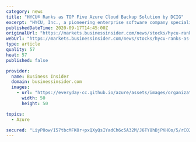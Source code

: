 ```yaml
---
category: news
title: "HYCU® Ranks as TOP Five Azure Cloud Backup Solution by DCIG"
excerpt: "HYCU, Inc., a pioneering enterprise software company specializing in data backup and recovery, announced today that DCIG, a leading independent technology analyst firm, named HYCU for Azure a TOP 5 Microsoft Azure Cloud Backup Solution."
publishedDateTime: 2020-09-17T14:45:00Z
originalUrl: "https://markets.businessinsider.com/news/stocks/hycu-ranks-as-top-five-azure-cloud-backup-solution-by-dcig-1029598605"
webUrl: "https://markets.businessinsider.com/news/stocks/hycu-ranks-as-top-five-azure-cloud-backup-solution-by-dcig-1029598605"
type: article
quality: 57
heat: 57
published: false

provider:
  name: Business Insider
  domain: businessinsider.com
  images:
    - url: "https://everyday-cc.github.io/azure/assets/images/organizations/businessinsider.com-50x50.jpg"
      width: 50
      height: 50

topics:
  - Azure

secured: "LiyP0ow/I57tbcMFKOr+pxQXyQsIYadCh6c5A32M/J6TY8hBjPKH0o/5/rCO26b9TKH/mdxeLMylvS4U/iVQIZXGmmcfHdX3sSunT+Ki5HE7vY0Ryjgq6oGtdDERZzwsvx/g2555qJaLxCQ/hqot1qTWO23ycIRHGtVKg7+e79pNKVy8KhB3Mt7DavYY04eoga6fan27dOXhRGsuJaIxWufnDT5L72CFKgtzWAuMW6Q1mrTA8YfeltDiF57gGoNkFPN6uaHrjDYQmU827tTN4e3SHudyiDM10Fd3Ccdw8vSI0Y13NJqnyU2BRuWnXk6QDAK3xfJ5xajkpUh5E1piGlyDKgafW9BmNTKpSj62PCU=;wUdrs9dlJAw+tT0MxDZ5XA=="
---
```


